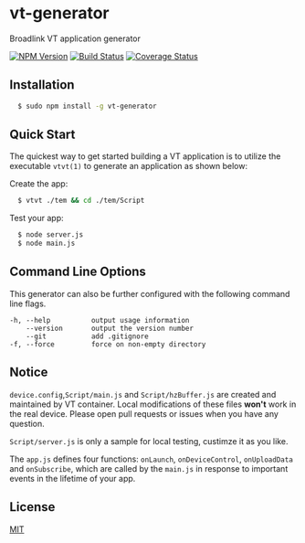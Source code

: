 vt-generator
==========

Broadlink VT application generator

[![NPM Version](https://img.shields.io/npm/v/vt-generator.svg)](https://npmjs.org/package/vt-generator)
[![Build Status](https://travis-ci.org/BroadLinkDev/vt-generator.svg?branch=master)](https://travis-ci.org/BroadLinkDev/vt-generator)
[![Coverage Status](https://coveralls.io/repos/github/BroadLinkDev/vt-generator/badge.svg?branch=master)](https://coveralls.io/github/BroadLinkDev/vt-generator?branch=master)

## Installation


```bash
  $ sudo npm install -g vt-generator
```

## Quick Start

The quickest way to get started building a VT application is to utilize the executable `vtvt(1)` to generate an application as shown below:

Create the app:

```bash
  $ vtvt ./tem && cd ./tem/Script
```

Test your app:

```bash
  $ node server.js
  $ node main.js
```

## Command Line Options

This generator can also be further configured with the following command line flags.

```
-h, --help          output usage information
    --version       output the version number
    --git           add .gitignore
-f, --force         force on non-empty directory

```

## Notice

`device.config`,`Script/main.js` and `Script/hzBuffer.js` are created and maintained by VT container. Local modifications of these files **won't** work in the real device. Please open pull requests or issues when you have any question.

`Script/server.js` is only a sample for local testing, custimze it as you like.

The `app.js` defines four functions: `onLaunch`, `onDeviceControl`, `onUploadData` and `onSubscribe`, which are called by the `main.js` in response to important events in the lifetime of your app.

## License

[MIT](LICENSE)
